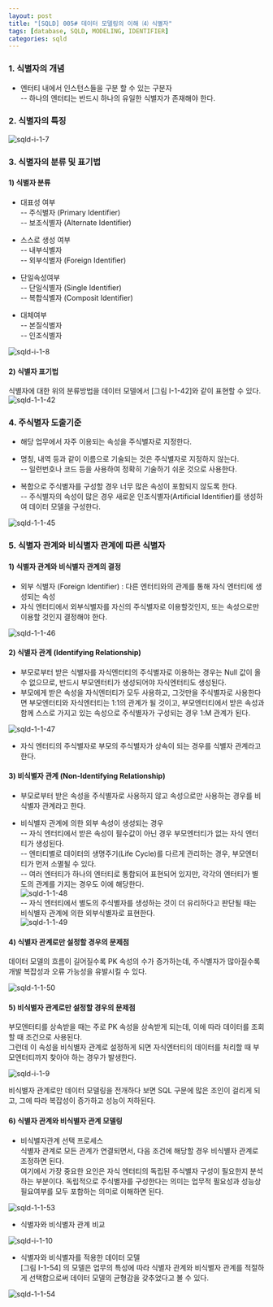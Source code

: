 ```yaml
---
layout: post
title: "[SQLD] 005# 데이터 모델링의 이해 ⑷ 식별자"
tags: [database, SQLD, MODELING, IDENTIFIER]
categories: sqld
---
```



### 1. 식별자의 개념  

- 엔터티 내에서 인스턴스들을 구분 할 수 있는 구분자  
-- 하나의 엔터티는 반드시 하나의 유일한 식별자가 존재해야 한다.  


### 2. 식별자의 특징  

![sqld-i-1-7](https://drive.google.com/uc?id=1k8Oxw0_KZG4Me_kGw847nAJC6uHUPT5P)  


### 3. 식별자의 분류 및 표기법  

#### 1) 식별자 분류  

- 대표성 여부  
-- 주식별자 (Primary Identifier)  
-- 보조식별자 (Alternate Identifier)  

- 스스로 생성 여부  
-- 내부식별자  
-- 외부식별자 (Foreign Identifier)  

- 단일속성여부  
-- 단일식별자 (Single Identifier)  
-- 복합식별자 (Composit Identifier)  

- 대체여부  
-- 본질식별자  
-- 인조식별자  

![sqld-i-1-8](https://drive.google.com/uc?id=1XwRxU2YQRqXePgBYgR_4UcbWJdCXSL9I)  


#### 2) 식별자 표기법  

식별자에 대한 위의 분류방법을 데이터 모델에서 [그림 I-1-42]와 같이 표현할 수 있다.  
![sqld-1-1-42](https://drive.google.com/uc?id=1mb15tJlQ1F_JPzZA9RIUinPrMigK5-Ax)  


### 4. 주식별자 도출기준  

- 해당 업무에서 자주 이용되는 속성을 주식별자로 지정한다.  

- 명칭, 내역 등과 같이 이름으로 기술되는 것은 주식별자로 지정하지 않는다.  
-- 일련번호나 코드 등을 사용하여 정확히 기술하기 쉬운 것으로 사용한다.  

- 복합으로 주식별자를 구성할 경우 너무 많은 속성이 포함되지 않도록 한다.  
-- 주식별자의 속성이 많은 경우 새로운 인조식별자(Artificial Identifier)를 생성하여 데이터 모델을 구성한다.  

![sqld-1-1-45](https://drive.google.com/uc?id=1O4sHfJ6AzLW3tTZt4VHhSs1y0ONr4wK-)  


### 5. 식별자 관계와 비식별자 관계에 따른 식별자  

#### 1) 식별자 관계와 비식별자 관계의 결정  

- 외부 식별자 (Foreign Identifier) : 다른 엔터티와의 관계를 통해 자식 엔터티에 생성되는 속성  
- 자식 엔터티에서 외부식별자를 자신의 주식별자로 이용할것인지, 또는 속성으로만 이용할 것인지 결정해야 한다.  

![sqld-1-1-46](https://drive.google.com/uc?id=1rDXlXqQ9QIqetSWlbqEek2tiAIJCVBdW)  


#### 2) 식별자 관계 (Identifying Relationship)  

- 부모로부터 받은 식별자를 자식엔터티의 주식별자로 이용하는 경우는 Null 값이 올 수 없으므로, 반드시 부모엔터티가 생성되어야 자식엔터티도 생성된다.  
- 부모에게 받은 속성을 자식엔터티가 모두 사용하고, 그것만을 주식별자로 사용한다면 부모엔터티와 자식엔터티는 1:1의 관계가 될 것이고, 부모엔터티에서 받은 속성과 함께 스스로 가지고 있는 속성으로 주식별자가 구성되는 경우 1:M 관계가 된다.  

![sqld-1-1-47](https://drive.google.com/uc?id=1QliDsOA6UbIYjXdULS-rsX7uaIacQ-O_)  

- 자식 엔터티의 주식별자로 부모의 주식별자가 상속이 되는 경우를 식별자 관계라고 한다.  


#### 3) 비식별자 관계 (Non-Identifying Relationship)  

- 부모로부터 받은 속성을 주식별자로 사용하지 않고 속성으로만 사용하는 경우를 비식별자 관계라고 한다.  

- 비식별자 관계에 의한 외부 속성이 생성되는 경우  
  -- 자식 엔터티에서 받은 속성이 필수값이 아닌 경우 부모엔터티가 없는 자식 엔터티가 생성된다.  
  -- 엔터티별로 데이터의 생명주기(Life Cycle)를 다르게 관리하는 경우, 부모엔터티가 먼저 소멸될 수 있다.  
  -- 여러 엔터티가 하나의 엔터티로 통합되어 표현되어 있지만, 각각의 엔터티가 별도의 관계를 가지는 경우도 이에 해당한다.  
![sqld-1-1-48](https://drive.google.com/uc?id=1Y8YupdEwTIRo9XKM3XPodSAMf6eFgOTD)  
  -- 자식 엔터티에서 별도의 주식별자를 생성하는 것이 더 유리하다고 판단될 때는 비식별자 관계에 의한 외부식별자로 표현한다.  
![sqld-1-1-49](https://drive.google.com/uc?id=1GdP1Ha2xRuk0ZCC0k_X0WHfvwdZmcxXF)  


#### 4) 식별자 관계로만 설정할 경우의 문제점  

데이터 모델의 흐름이 길어질수록 PK 속성의 수가 증가하는데, 주식별자가 많아질수록 개발 복잡성과 오류 가능성을 유발시킬 수 있다.  

![sqld-1-1-50](https://drive.google.com/uc?id=1BwSIXeEM0emIF9ylTfxBGkskEATbRgtZ)  


#### 5) 비식별자 관계로만 설정할 경우의 문제점  

부모엔터티를 상속받을 때는 주로 PK 속성을 상속받게 되는데, 이에 따라 데이터를 조회할 때 조건으로 사용된다.  
그런데 이 속성을 비식별자 관계로 설정하게 되면 자식엔터티의 데이터를 처리할 때 부모엔터티까지 찾아야 하는 경우가 발생한다.  

![sqld-i-1-9](https://drive.google.com/uc?id=1DZFfkfCl0ILQln68U1WbKcoxpPVkgXZk)  

비식별자 관계로만 데이터 모델링을 전개하다 보면 SQL 구문에 많은 조인이 걸리게 되고, 그에 따라 복잡성이 증가하고 성능이 저하된다.  


#### 6) 식별자 관계와 비식별자 관계 모델링  

- 비식별자관계 선택 프로세스  
식별자 관계로 모든 관계가 연결되면서, 다음 조건에 해당할 경우 비식별자 관계로 조정하면 된다.  
여기에서 가장 중요한 요인은 자식 엔터티의 독립된 주식별자 구성이 필요한지 분석하는 부분이다. 독립적으로 주식별자를 구성한다는 의미는 업무적 필요성과 성능상 필요여부를 모두 포함하는 의미로 이해하면 된다.

![sqld-1-1-53](https://drive.google.com/uc?id=1dKQWdUe6pyJK1EohRJ1Cp3Uy5xXSRT7u)  


- 식별자와 비식별자 관계 비교  

![sqld-i-1-10](https://drive.google.com/uc?id=1Mmg96xNJG7L1ykfrgX4GNibyIpAYg4jg)  


- 식별자와 비식별자를 적용한 데이터 모델  
[그림 I-1-54] 의 모델은 업무의 특성에 따라 식별자 관계와 비식별자 관계를 적절하게 선택함으로써 데이터 모델의 균형감을 갖추었다고 볼 수 있다.  

![sqld-1-1-54](https://drive.google.com/uc?id=1QWNojXevOuZGd2O75tXYds4eWxhG0Oml)  
